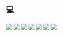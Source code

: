 
## 💻
<p align="left">
  <!-- Java -->
  <img src="https://img.shields.io/badge/Java-007396?style=for-the-badge&logo=openjdk&logoColor=white"/>
  
  <!-- Spring Boot -->
  <img src="https://img.shields.io/badge/Spring%20Boot-6DB33F?style=for-the-badge&logo=springboot&logoColor=white"> 
  
  <!-- Python -->
  <img src="https://img.shields.io/badge/Python-3776AB?style=for-the-badge&logo=python&logoColor=white"> 
  
  <!-- C -->
  <img src="https://img.shields.io/badge/C-A8B9CC?style=for-the-badge&logo=c&logoColor=white"> 
  
  <!-- GitHub -->
  <img src="https://img.shields.io/badge/GitHub-181717?style=for-the-badge&logo=github&logoColor=white"/>
  
  <!-- Figma -->
  <img src="https://img.shields.io/badge/Figma-F24E1E?style=for-the-badge&logo=figma&logoColor=white"/>

  <!-- Notion -->
  <img src="https://img.shields.io/badge/Notion-000000?style=for-the-badge&logo=notion&logoColor=white"/>
</p>

<!--
**dahyun0423/dahyun0423** is a ✨ _special_ ✨ repository because its `README.md` (this file) appears on your GitHub profile.

Here are some ideas to get you started:

- 🔭 I’m currently working on ...
- 🌱 I’m currently learning ...
- 👯 I’m looking to collaborate on ...
- 🤔 I’m looking for help with ...
- 💬 Ask me about ...
- 📫 How to reach me: ...
- 😄 Pronouns: ...
- ⚡ Fun fact: ...
-->
